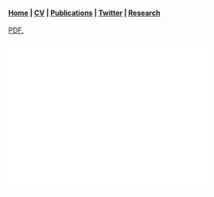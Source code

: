 ####  [Home](README.md)   |   [CV](CV.md)   |   [Publications](publications.md)   |   [Twitter](https://twitter.com/seandillon48)  |  [Research](research.md)





<a href="files/CV_Dillon_Sean.pdf"  type="application/pdf">PDF.</a>





<embed src="files/CV_Dillon_Sean.pdf" type="application/pdf" height="300" width="400"/>

